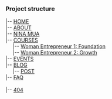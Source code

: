 ### Project structure
|-- [HOME](https://mysecondspace.github.io/ONLINE-WOMEN-BIZ/build/index.html)<br>
|-- [ABOUT](https://mysecondspace.github.io/ONLINE-WOMEN-BIZ/build/about.html)<br>
|-- [NINA MUA](https://mysecondspace.github.io/ONLINE-WOMEN-BIZ/build/nina-mua.html)<br>
|-- [COURSES](https://mysecondspace.github.io/ONLINE-WOMEN-BIZ/build/courses.html)<br>
&nbsp;&nbsp;&nbsp;&nbsp;&nbsp;|-- [Woman Entrepreneur 1: Foundation](https://mysecondspace.github.io/ONLINE-WOMEN-BIZ/build/entrepreneur-1.html)<br>
&nbsp;&nbsp;&nbsp;&nbsp;&nbsp;|-- [Woman Entrepreneur 2: Growth](https://mysecondspace.github.io/ONLINE-WOMEN-BIZ/build/entrepreneur-2.html)<br>
|-- [EVENTS](https://mysecondspace.github.io/ONLINE-WOMEN-BIZ/build/events.html)<br>
|-- [BLOG](https://mysecondspace.github.io/ONLINE-WOMEN-BIZ/build/blog.html)<br>
&nbsp;&nbsp;&nbsp;&nbsp;&nbsp;|-- [POST](https://mysecondspace.github.io/ONLINE-WOMEN-BIZ/build/post.html)<br>
|-- [FAQ](https://mysecondspace.github.io/ONLINE-WOMEN-BIZ/build/faq.html)<br><br>
|-- [404](https://mysecondspace.github.io/ONLINE-WOMEN-BIZ/build/404.html)
